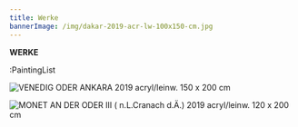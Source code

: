 ```yaml
---
title: Werke
bannerImage: /img/dakar-2019-acr-lw-100x150-cm.jpg
---
```

**WERKE**

:PaintingList

![VENEDIG ODER ANKARA 2019 acryl/leinw. 150 x 200 cm](/img/venedig-oder-ankara-2019-acryl-lw-150-x200-cm-kopie.jpg "VENEDIG ODER ANKARA 2019 acryl/leinw, 150 x 200 cm")

![MONET AN DER ODER III ( n.L.Cranach d.Ä.) 2019 acryl/leinw. 120 x 200 cm](/img/11.a-monet-an-der-oder-iii-quellnymphe-n.l.cranach-d.j.-unter-oder-landschaft-2019-acryl-leinw.-120-x-200-cm-.jpeg "MONET AN DER ODER III (n.L.Cranach d.Ä.) 2019 acryl/leinw. 120 X 200 cm ")